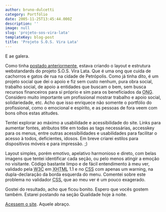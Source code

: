 ```yaml
---
author: bruno-dulcetti
category: Portfólio
date: 2005-11-25T13:45:44.000Z
description: ''
image: null
slug: 'projeto-sos-vira-lata'
templateKey: blog-post
title: 'Projeto S.O.S. Vira Lata'
---
```


E ae galera.

Como tinha [postado anteriormente](http://www.brunodulcetti.com/blog/2005/11/11/sos-vira-lata.html), estava criando o layout e estrutura webstandards do projeto S.O.S. Vira Lata. Que é uma ong que cuida de cachorros e gatos de rua na cidade de Petrópolis. Como já tinha dito, é um projeto social que dei o apoio e fiz sem custo nenhum, pura obra social, trabalho social, de apoio a entidades que buscam o bem, sem busca recursos financeiros para si próprio e sim para os beneficiados da <acronym title="Organização Não Governamental">ONG</acronym>. Considero muito importante um profissional mostrar trabalho e apoio social, solidariedade, etc. Acho que isso enriquece não somente o portfólio do profissional, como o emocional e espírito, e as pessoas de fora veem com bons olhos estas atitudes.

Tentei explorar ao máximo a usabilidade e acessibilidade do site. Links para aumentar fontes, atributos title em todas as tags necessárias, accesskey para os menus, entre outras acessibilidades e usabilidades para facilitar o acesso à todos, deficientes, idosos. Em breve criarei estilos para dispositivos móveis e para impressão. ;)

Layout simples, porém emotivo, apelativo harmonioso e direto, com belas imagens que tentei identificar cada seção, ou pelo menos atingir a emoção no visitante. Código bastante limpo e de fácil entendimento à meu ver, validado pela <acronym title="World Wide Web Consortium">W3C</acronym> em <acronym title="eXtensible HyperText Markup Language">XHTML</acronym> 1.1 e no <acronym title="Cascading Style Sheets">CSS</acronym> com apenas um warning, na dupla-declaração da borda esquerda do menu. Comentei sobre este problema no validador <acronym title="Cascading Style Sheets">CSS</acronym>, que ao meu ver é um pouco exagerado.

Gostei do resultado, acho que ficou bonito. Espero que vocês gostem também. Estarei postando na seção Qualidade hoje à noite.

[Acessem o site](http://www.sosviralata.org 'Acesse o Site S.O.S. Vira Lata '). Aquele abraço.
